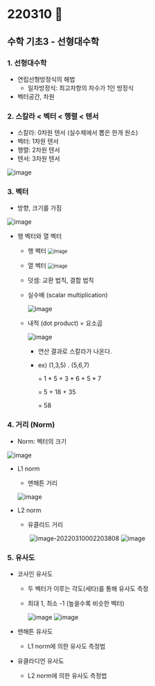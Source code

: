 # 220310 🍕



## 수학 기초3 - 선형대수학



### 1. 선형대수학

- 연립선형방정식의 해법
  - 일차방정식: 최고차항의 차수가 1인 방정식
- 벡터공간, 차원



### 2. 스칼라 < 벡터 < 행렬 < 텐서

- 스칼라: 0차원 텐서 (실수체에서 뽑은 한개 원소)
- 벡터: 1차원 텐서
- 행렬: 2차원 텐서
- 텐서: 3차원 텐서

![image](https://user-images.githubusercontent.com/100326309/158016601-2ce838e7-d894-4392-be4a-d1fe37b5e583.png)



### 3. 벡터

- 방향, 크기를 가짐

![image](https://user-images.githubusercontent.com/100326309/158016999-2dfc0a20-1b11-47b4-ba21-d80902b2e1c1.png)

- 행 벡터와 열 벡터

  - 행 벡터 <img src="https://user-images.githubusercontent.com/100326309/158015670-d6d70fa4-51fd-4186-b947-fe7db202364e.png" alt="image" style="zoom:80%;" />

  - 열 벡터  <img src="https://user-images.githubusercontent.com/100326309/158015675-03dfb077-8346-47ee-a814-4325d02c8d07.png" alt="image" style="zoom:80%;" />

  - 덧셈: 교환 법칙, 결합 법칙

  - 실수배 (scalar multiplication)

    ![image](https://user-images.githubusercontent.com/100326309/158016619-5a6919aa-eda6-456d-b075-02f35c83e776.png)

  - 내적 (dot product) = 요소곱

    ![image](https://user-images.githubusercontent.com/100326309/158015687-1355c86c-2a29-40e9-9984-41926ead0a1c.png)

    - 연산 결과로 스칼라가 나온다.
    
    - ex) (1,3,5) . (5,6,7) 
    
      = 1 * 5 + 3 * 6 + 5 * 7 
    
      = 5 + 18 + 35 
    
      = 58



### 4. 거리 (Norm)

- Norm: 벡터의 크기

![image](https://user-images.githubusercontent.com/100326309/158016658-5c8fa74d-20ba-4d9c-9235-fbd0f6bc4dbe.png)

- L1 norm

  - 맨해튼 거리

  ![image](https://user-images.githubusercontent.com/100326309/158016669-c3e75446-366d-4a0a-8391-27c61be49a47.png)

- L2 norm

  - 유클리드 거리    

    ​                          ![image-20220310002203808](https://user-images.githubusercontent.com/100326309/158016746-fe26ea80-fdff-4941-86ea-363369e27445.png)
    ![image](https://user-images.githubusercontent.com/100326309/158016729-17ad5386-ed11-4ef7-ae66-010bae1709db.png)



### 5. 유사도

- 코사인 유사도

  - 두 벡터가 이루는 각도(세타)를 통해 유사도 측정

  - 최대 1, 최소 -1 (높을수록 비슷한 벡터)

    ![image](https://user-images.githubusercontent.com/100326309/158015733-62dffe60-36d8-493f-bbb1-69ef9f4ed926.png)
    ![image](https://user-images.githubusercontent.com/100326309/158015737-ced31f7a-6c00-4ca8-83c2-93cedf1556d0.png)

  

- 맨해튼 유사도
  - L1 norm에 의한 유사도 측정법
- 유클라디언 유사도
  - L2 norm에 의한 유사도 측정법